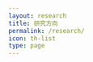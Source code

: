 ```yaml
---
layout: research
title: 研究方向
permalink: /research/
icon: th-list
type: page
---
```

<div class="grid">
</div>

<script src="{{ " /js/masonry.pkgd.min.js " | prepend: site.baseurl }}" charset="utf-8"></script>
<script type="text/javascript" charset="utf-8">
/* jshint asi:true */
//先等图片都加载完成
//再执行布局函数

/**
 * 执行主函数
 * @param  {[type]} function( [description]
 * @return {[type]}           [description]
 */
(function() {

  /**
     * 内容JSON
     */
  var demoContent = [
  {% for research in site.data.research %}
      {
          demo_link: '{{research.url}}',
          img_link: '/images/{{research.image}}',
          //code_link: '',
          title: '{{research.title}}',
          core_tech: '{{research.tech}}',
          description: '{{research.content}}'
      },
      {% endfor %}
  ];

  contentInit(demoContent) //内容初始化
  waitImgsLoad() //等待图片加载，并执行布局初始化
}());

/**
 * 内容初始化
 * @return {[type]} [description]
 */
function contentInit(content) {
  var htmlStr = ''
  for (var i = 0; i < content.length; i++) {
    htmlStr += '<div class="grid-item">' + '   <a class="a-img" href="' + content[i].demo_link + '">' + '       <img src="' + content[i].img_link + '">' + '   </a>' + '   <h3 class="demo-title">' + '       <a href="' + content[i].demo_link + '">' + content[i].title + '</a>' + '   </h3>' + '   <h6>' + content[i].core_tech + '</h6>' + '   <p>' + content[i].description +  '   </p>' + '</div>'
  }
  var grid = document.querySelector('.grid')
  grid.insertAdjacentHTML('afterbegin', htmlStr)
}

/**
 * 等待图片加载
 * @return {[type]} [description]
 */
function waitImgsLoad() {
  var imgs = document.querySelectorAll('.grid img')
  var totalImgs = imgs.length
  var count = 0
  //console.log(imgs)
  for (var i = 0; i < totalImgs; i++) {
    if (imgs[i].complete) {
      //console.log('complete');
      count++
    } else {
      imgs[i].onload = function() {
        // alert('onload')
        count++
        //console.log('onload' + count)
        if (count == totalImgs) {
          //console.log('onload---bbbbbbbb')
          initGrid()
        }
      }
    }
  }
  if (count == totalImgs) {
    //console.log('---bbbbbbbb')
    initGrid()
  }
}

/**
 * 初始化栅格布局
 * @return {[type]} [description]
 */

function initGrid() {
  var msnry = new Masonry('.grid', {
    // options
    itemSelector: '.grid-item',
    columnWidth: 250,
    isFitWidth: true,
    gutter: 20
  })
}

</script>
